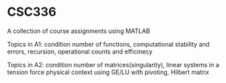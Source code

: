 # CSC336
A collection of course assignments using MATLAB

Topics in A1: condition number of functions, computational stability and errors, recursion, operational counts and efficinecy

Topics in A2: condition number of matrices(singularity), linear systems in a tension force physical context using GE/LU with pivoting, Hilbert matrix
